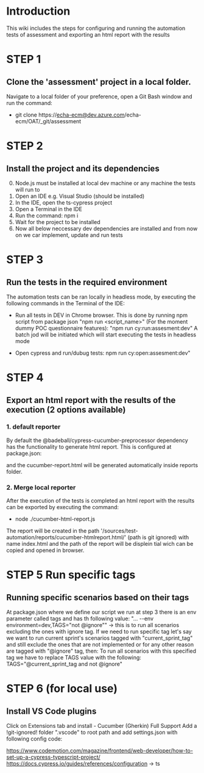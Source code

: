 # Introduction
This wiki includes the steps for configuring and running the automation tests of assessment and exporting an html report with the results


# STEP 1
## Clone the 'assessment' project in a local folder. 
Navigate to a local folder of your preference, open a Git Bash window and run the command:
* git clone https://echa-ecm@dev.azure.com/echa-ecm/OAT/_git/assessment


# STEP 2
## Install the project and its dependencies
0. Node.js must be installed at local dev machine or any machine the tests will run to
1. Open an IDE e.g. Visual Studio (should be installed)
2. In the IDE, open the ts-cypress project
3. Open a Terminal in the IDE
4. Run the command: npm i
5. Wait for the project to be installed
6. Now all below neccessary dev dependencies are installed and from now on we car implement, update and run tests
<!-- Code snippet from pacage.json. Each dependency was installed with "npm install --save-dev {dependency_name}" command, but is not neccessary if "npm i" is run-->
  <!-- "devDependencies": {
    "@badeball/cypress-cucumber-preprocessor": "^20.0.1",
    "@bahmutov/cypress-esbuild-preprocessor": "^2.2.0",
    "cross-env": "^7.0.3",
    "cypress": "^13.6.3",
    "multiple-cucumber-html-reporter": "^3.6.1",
    "typescript": "^5.3.3"
  }, -->


# STEP 3
## Run the tests in the required environment
The automation tests can be ran locally in headless mode, by executing the following commands in the Terminal of the IDE:
 * Run all tests in DEV in Chrome browser. This is done by running npm script from package json "npm run <script_name>" (For the moment dummy POC questionnaire features): 
   "npm run cy:run:assesment:dev"
A batch jod will be initiated which will start executing the tests in headless mode

 * Open cypress and run/dubug tests:
   npm run cy:open:assesment:dev"

# STEP 4
## Export an html report with the results of the execution (2 options available)
### 1. default reporter 
By default the @badeball/cypress-cucumber-preprocessor dependency has the functionality to generate html report. 
This is configured at package.json:
<!-- "cypress-cucumber-preprocessor": {
    "stepDefinitions": "cypress/e2e/StepDefs/**/*.{js,ts}",
    "json": {
      "enabled": true,
      "output": "cypress/cucumber-json/cucumber-report.json"
    },
    "html": {
      "enabled": true,
      "output": "reports/cucumber-report.html"
    }
  }  -->
and the cucumber-report.html will be generated automatically inside reports folder.

### 2. Merge local reporter
After the execution of the tests is completed an html report with the results can be exported by executing the command:
* node ./cucumber-html-report.js

The report will be created in the path '/sources/test-automation/reports/cucumber-htmlreport.html/' (path is git ignored) with name index.html and the path of the report will be displein tial wich can be copied and opened in browser.


# STEP 5 Run specific tags
## Running specific scenarios based on their tags
At package.json where we define our script we run at step 3 there is an env parameter called tags and has th following value:
"... --env environment=dev,TAGS=\"not @ignore\"" -> this is to run all scenarios excluding the ones with ignore tag.
If we need to run specific tag let's say we want to run current sprint's scenarios tagged with "current_sprint_tag" and still exclude the ones that are not implemented or for any other reason are tagged with "@ignore" tag, then:
To run all scenarios with this specified tag we have to replace TAGS value with the following: TAGS="@current_sprint_tag and not @ignore"


# STEP 6 (for local use)
## Install VS Code plugins
Click on Extensions tab and install
    - Cucumber (Gherkin) Full Support
Add a !git-ignored! folder ".vscode" to root path and add settings.json with following config code:
<!-- {
    "cucumberautocomplete.steps": [
        "cypress/e2e/StepDefs/*.steps.ts"
    ],
    "cucumberautocomplete.strictGherkinCompletion": false
}  -->

https://www.codemotion.com/magazine/frontend/web-developer/how-to-set-up-a-cypress-typescript-project/
https://docs.cypress.io/guides/references/configuration -> ts
